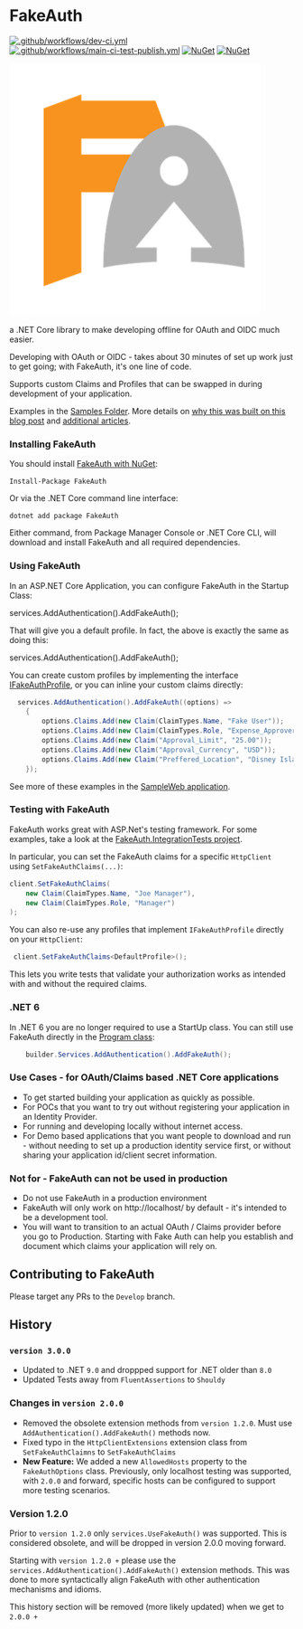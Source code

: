 # FakeAuth

[![.github/workflows/dev-ci.yml](https://github.com/calebjenkins/FakeAuth/actions/workflows/dev-ci.yml/badge.svg?branch=Develop)](https://github.com/calebjenkins/FakeAuth/actions/workflows/dev-ci.yml)
[![.github/workflows/main-ci-test-publish.yml](https://github.com/calebjenkins/FakeAuth/actions/workflows/main-ci-test-publish.yml/badge.svg?branch=main)](https://github.com/calebjenkins/FakeAuth/actions/workflows/main-ci-test-publish.yml)
[![NuGet](https://img.shields.io/nuget/dt/fakeauth.svg)](https://www.nuget.org/packages/fakeauth) 
[![NuGet](https://img.shields.io/nuget/vpre/fakeauth.svg)](https://www.nuget.org/packages/fakeauth)


![FakeAuth Logo](./assets/logo/FakeAuth_med.png "FakeAuth - for simple oAuth .NET 6 development")

a .NET Core library to make developing offline for OAuth and OIDC much easier. 

Developing with OAuth or OIDC - takes about 30 minutes of set up work just to get going; with FakeAuth, it's one line of code.  

Supports custom Claims and Profiles that can be swapped in during development of your application. 

Examples in the [Samples Folder](https://github.com/calebjenkins/FakeAuth/tree/main/Samples).  More details on [why this was built on this blog post](https://developingux.com/introducing-fakeauth/) and [additional articles](https://developingux.com/fakeauth). 

### Installing FakeAuth

You should install [FakeAuth with NuGet](https://www.nuget.org/packages/FakeAuth):

    Install-Package FakeAuth
    
Or via the .NET Core command line interface:

    dotnet add package FakeAuth

Either command, from Package Manager Console or .NET Core CLI, will download and install FakeAuth and all required dependencies.

### Using FakeAuth

In an ASP.NET Core Application, you can configure FakeAuth in the Startup Class:

   services.AddAuthentication().AddFakeAuth();

That will give you a default profile. In fact, the above is exactly the same as doing this:

   services.AddAuthentication().AddFakeAuth<DefaultProfile>();

You can create custom profiles by implementing the interface [IFakeAuthProfile](https://github.com/calebjenkins/FakeAuth/blob/main/src/FakeAuth/Profiles/IFakeAuthProfile.cs),
or you can inline your custom claims directly:

```csharp
  services.AddAuthentication().AddFakeAuth((options) =>
    {
		options.Claims.Add(new Claim(ClaimTypes.Name, "Fake User"));
		options.Claims.Add(new Claim(ClaimTypes.Role, "Expense_Approver"));
		options.Claims.Add(new Claim("Approval_Limit", "25.00"));
		options.Claims.Add(new Claim("Approval_Currency", "USD"));
		options.Claims.Add(new Claim("Preffered_Location", "Disney Island"));
	});
```
See more of these examples in the [SampleWeb application](https://github.com/calebjenkins/FakeAuth/tree/main/Samples/FakeAuth.SampleWeb).

### Testing with FakeAuth

FakeAuth works great with ASP.Net's testing framework. For some examples, take a look at the
[FakeAuth.IntegrationTests project](https://github.com/calebjenkins/FakeAuth/blob/main/Tests/FakeAuth.IntegrationTests).

In particular, you can set the FakeAuth claims for a specific `HttpClient` using `SetFakeAuthClaims(...)`:

```csharp
client.SetFakeAuthClaims(
    new Claim(ClaimTypes.Name, "Joe Manager"),
    new Claim(ClaimTypes.Role, "Manager")
);
```

You can also re-use any profiles that implement `IFakeAuthProfile` directly on your `HttpClient`:
```csharp
 client.SetFakeAuthClaims<DefaultProfile>();
```

This lets you write tests that validate your authorization works as intended with and without the required claims.

### .NET 6

In .NET 6 you are no longer required to use a StartUp class. You can still use FakeAuth directly in the [Program class](https://github.com/calebjenkins/FakeAuth/blob/main/Samples/nuget.SampleWeb6.0/Program.cs):

```csharp
    builder.Services.AddAuthentication().AddFakeAuth();
```

### Use Cases - for OAuth/Claims based .NET Core applications

- To get started building your application as quickly as possible.
- For POCs that you want to try out without registering your application in an Identity Provider.
- For running and developing locally without internet access.
- For Demo based applications that you want people to download and run - without needing to set up a production identity service first, or without sharing your application id/client secret information. 

### Not for - FakeAuth can not be used in production
- Do not use FakeAuth in a production environment
- FakeAuth will only work on http://localhost/ by default - it's intended to be a development tool.
- You will want to transition to an actual OAuth / Claims provider before you go to Production. Starting with Fake Auth can help you establish and document which claims your application will rely on. 

## Contributing to FakeAuth

Please target any PRs to the `Develop` branch.

## History
### `version 3.0.0`
- Updated to .NET `9.0` and droppped support for .NET older than `8.0`
- Updated Tests away from `FluentAssertions` to `Shouldy`

### Changes in `version 2.0.0`
- Removed the obsolete extension methods from `version 1.2.0`. Must use `AddAuthentication().AddFakeAuth()` methods now.
- Fixed typo in the `HttpClientExtensions` extension class from `SetFakeAuthClaimns` to `SetFakeAuthClaims`
- **New Feature:**  We added a new `AllowedHosts` property to the `FakeAuthOptions` class. Previously, only localhost testing was supported, with `2.0.0` and forward, specific hosts can be configured to support more testing scenarios.
 

### Version 1.2.0
Prior to `version 1.2.0` only `services.UseFakeAuth()` was supported. This is considered obsolete, and will be dropped in version 2.0.0 moving forward.

Starting with `version 1.2.0 +` please use the `services.AddAuthentication().AddFakeAuth()` extension methods.
This was done to more syntactically align FakeAuth with other authentication mechanisms and idioms.

This history section will be removed (more likely updated) when we get to `2.0.0 +`